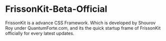 # FrissonKit-Beta-Official
FrissonKit is a advance CSS Framework. Which is developed by Shourov Roy under QuantumForte.com, and its the quick startup frame of FrissonKit officially for every latest updates.
